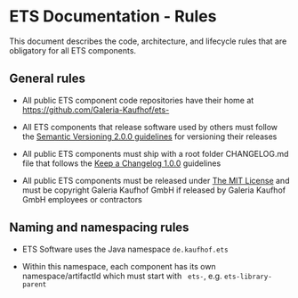 # ETS Documentation - Rules

This document describes the code, architecture, and lifecycle rules that are obligatory for all ETS components.


## General rules

- All public ETS component code repositories have their home at https://github.com/Galeria-Kaufhof/ets-<name-of-component>

- All ETS components that release software used by others must follow the [Semantic Versioning 2.0.0 guidelines](https://semver.org/spec/v2.0.0.html) for versioning their releases

- All public ETS components must ship with a root folder CHANGELOG.md file that follows the [Keep a Changelog 1.0.0](https://keepachangelog.com/en/1.0.0/) guidelines

- All public ETS components must be released under [The MIT License](https://opensource.org/licenses/MIT) and must be copyright Galeria Kaufhof GmbH if released by Galeria Kaufhof GmbH employees or contractors


## Naming and namespacing rules

- ETS Software uses the Java namespace `de.kaufhof.ets`

- Within this namespace, each component has its own namespace/artifactId which must start with ` ets-`, e.g. `ets-library-parent`
